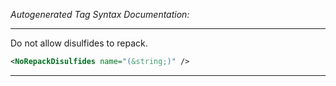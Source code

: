 <!-- THIS IS AN AUTOGENERATED FILE: Don't edit it directly, instead change the schema definition in the code itself. -->

_Autogenerated Tag Syntax Documentation:_

---
Do not allow disulfides to repack.

```xml
<NoRepackDisulfides name="(&string;)" />
```



---
